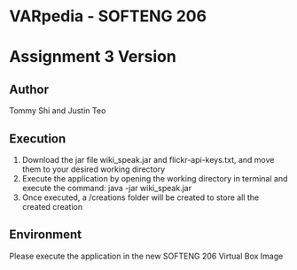 # VARpedia - SOFTENG 206
# Assignment 3 Version

## Author
Tommy Shi and Justin Teo

## Execution
1. Download the jar file wiki_speak.jar and flickr-api-keys.txt, and move them to your desired working directory
2. Execute the application by opening the working directory in terminal and execute the command: java -jar wiki_speak.jar
3. Once executed, a /creations folder will be created to store all the created creation

## Environment
Please execute the application in the new SOFTENG 206 Virtual Box Image

